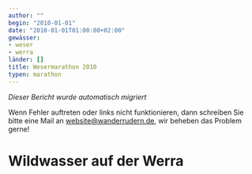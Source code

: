 ```yaml
---
author: ""
begin: "2010-01-01"
date: "2010-01-01T01:00:00+02:00"
gewässer:
- weser
- werra
länder: []
title: Wesermarathon 2010
typen: marathon
---
```



*Dieser Bericht wurde automatisch migriert*

Wenn Fehler auftreten oder links nicht funktionieren, dann schreiben Sie bitte eine Mail an website@wanderrudern.de, wir beheben das Problem gerne!



# Wildwasser auf der Werra


